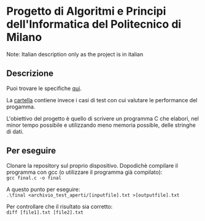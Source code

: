 # Progetto di Algoritmi e Principi dell'Informatica del Politecnico di Milano

Note: Italian description only as the project is in italian

## Descrizione
Puoi trovare le specifiche [qui](2022_2023.pdf).

La [cartella](archivio_test_aperti) contiene invece i casi di test con cui valutare le performance del progamma.

L'obiettivo del progetto è quello di scrivere un programma C che elabori, nel minor tempo possibile e utilizzando meno memoria possible, delle stringhe di dati.

## Per eseguire
Clonare la repository sul proprio dispositivo. Dopodichè compilare il programma con gcc (o utilizzare il programma già compilato): \
`gcc final.c -o final`

A questo punto per eseguire:\
`.\final <archivio_test_aperti/[inputfile].txt >[outputfile].txt`

Per controllare che il risultato sia corretto:\
`diff [file1].txt [file2].txt`
